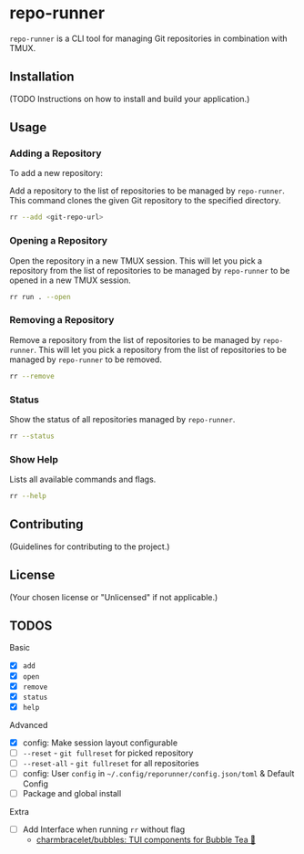# repo-runner

`repo-runner` is a CLI tool for managing Git repositories in combination with TMUX.

## Installation

(TODO Instructions on how to install and build your application.)

## Usage

### Adding a Repository

To add a new repository:

Add a repository to the list of repositories to be managed by `repo-runner`.
This command clones the given Git repository to the specified directory.

```sh
rr --add <git-repo-url>
```

### Opening a Repository

Open the repository in a new TMUX session.
This will let you pick a repository from the list of repositories to be managed by `repo-runner` to be opened in a new TMUX session.

```sh
rr run . --open
```

### Removing a Repository

Remove a repository from the list of repositories to be managed by `repo-runner`.
This will let you pick a repository from the list of repositories to be managed by `repo-runner` to be removed.

```sh
rr --remove
```

### Status

Show the status of all repositories managed by `repo-runner`.

```sh
rr --status
```

### Show Help

Lists all available commands and flags.

```sh
rr --help
```

## Contributing

(Guidelines for contributing to the project.)

## License

(Your chosen license or "Unlicensed" if not applicable.)

## TODOS

Basic

- [x] `add`
- [x] `open`
- [x] `remove`
- [x] `status`
- [x] `help`

Advanced

- [x] config: Make session layout configurable
- [ ] `--reset` - `git fullreset` for picked repository
- [ ] `--reset-all` - `git fullreset` for all repositories
- [ ] config: User `config` in `~/.config/reporunner/config.json/toml` & Default Config
- [ ] Package and global install

Extra

- [ ] Add Interface when running `rr` without flag
  - [charmbracelet/bubbles: TUI components for Bubble Tea 🫧](https://github.com/charmbracelet/bubbles/tree/master)
